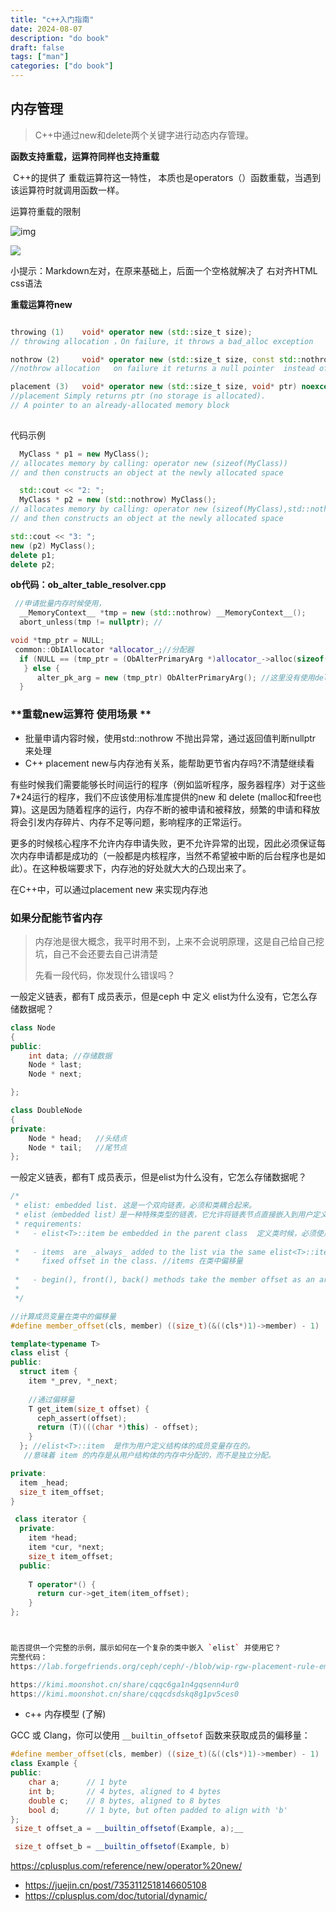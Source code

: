 ```yaml
---
title: "c++入门指南"
date: 2024-08-07
description: "do book"
draft: false
tags: ["man"]
categories: ["do book"]
---
```






## 内存管理



> C++中通过new和delete两个关键字进行动态内存管理。



**函数支持重载，运算符同样也支持重载**

​     C++的提供了 重载运算符这一特性，  本质也是operators（）函数重载，当遇到该运算符时就调用函数一样。

 运算符重载的限制

  ![img](https://i-blog.csdnimg.cn/blog_migrate/2d9dc48706af499c293b68a5c79dd0ec.png)



![](https://i-blog.csdnimg.cn/blog_migrate/27306e4e14171e7ee0307589877451e0.png) 



小提示：Markdown左对，在原来基础上，后面一个空格就解决了 右对齐HTML css语法



**重载运算符new**

~~~c++

throwing (1)	void* operator new (std::size_t size); 
// throwing allocation ，On failure, it throws a bad_alloc exception

nothrow (2)	    void* operator new (std::size_t size, const std::nothrow_t& nothrow_value) noexcept;
//nothrow allocation   on failure it returns a null pointer  instead of throwing an exception

placement (3)	void* operator new (std::size_t size, void* ptr) noexcept;
//placement Simply returns ptr (no storage is allocated).
// A pointer to an already-allocated memory block 
    
~~~



代码示例

~~~c++
  MyClass * p1 = new MyClass();
// allocates memory by calling: operator new (sizeof(MyClass))
// and then constructs an object at the newly allocated space

  std::cout << "2: ";
  MyClass * p2 = new (std::nothrow) MyClass();
// allocates memory by calling: operator new (sizeof(MyClass),std::nothrow)
// and then constructs an object at the newly allocated space

std::cout << "3: ";	
new (p2) MyClass();
delete p1;
delete p2;
~~~



**ob代码：ob_alter_table_resolver.cpp**

~~~c++
 //申请批量内存时候使用，
  __MemoryContext__ *tmp = new (std::nothrow) __MemoryContext__();
  abort_unless(tmp != nullptr); //

void *tmp_ptr = NULL;
 common::ObIAllocator *allocator_;//分配器
  if (NULL == (tmp_ptr = (ObAlterPrimaryArg *)allocator_->alloc(sizeof(obrpc::ObAlterPrimaryArg)))) {
   } else {
      alter_pk_arg = new (tmp_ptr) ObAlterPrimaryArg(); //这里没有使用delete
  }

~~~



### **重载new运算符 使用场景 **

- 批量申请内容时候，使用std::nothrow 不抛出异常，通过返回值判断nullptr 来处理
- C++ placement new与内存池有关系，能帮助更节省内存吗?不清楚继续看

有些时候我们需要能够长时间运行的程序（例如监听程序，服务器程序）对于这些7*24运行的程序，我们不应该使用标准库提供的new 和 delete (malloc和free也算)。这是因为随着程序的运行，内存不断的被申请和被释放，频繁的申请和释放将会引发内存碎片、内存不足等问题，影响程序的正常运行。



更多的时候核心程序不允许内存申请失败，更不允许异常的出现，因此必须保证每次内存申请都是成功的（一般都是内核程序，当然不希望被中断的后台程序也是如此）。在这种极端要求下，内存池的好处就大大的凸现出来了。

在C++中，可以通过placement new 来实现内存池



### 如果分配能节省内存

> 内存池是很大概念，我平时用不到，上来不会说明原理，这是自己给自己挖坑，自己不会还要去自己讲清楚
>
> 先看一段代码，你发现什么错误吗？



一般定义链表，都有T 成员表示，但是ceph 中 定义 elist为什么没有，它怎么存储数据呢？

~~~c++
class Node
{
public:
    int data; //存储数据
    Node * last;
    Node * next;

};

class DoubleNode
{
private:
    Node * head;   //头结点
    Node * tail;   //尾节点
};
~~~

一般定义链表，都有T 成员表示，但是elist为什么没有，它怎么存储数据呢？

~~~C++
/*
 * elist: embedded list. 这是一个双向链表，必须和类耦合起来。
 * elist（embedded list）是一种特殊类型的链表，它允许将链表节点直接嵌入到用户定义的数据结构中。这种设计使得每个数据项可以作为链表的一部分
 * requirements:
 *   - elist<T>::item be embedded in the parent class  定义类时候，必须使用 elist<T>::item 当作一个成员
 
 *   - items  are _always_ added to the list via the same elist<T>::item at the same
 *     fixed offset in the class. //items 在类中偏移量
 
 *   - begin(), front(), back() methods take the member offset as an argument for traversal.
 *
 */

//计算成员变量在类中的偏移量
#define member_offset(cls, member) ((size_t)(&((cls*)1)->member) - 1)

template<typename T>
class elist {
public:
  struct item {
    item *_prev, *_next;
    
    //通过偏移量
    T get_item(size_t offset) {
      ceph_assert(offset);
      return (T)(((char *)this) - offset); 
    }
  }; //elist<T>::item  是作为用户定义结构体的成员变量存在的。
   //意味着 item 的内存是从用户结构体的内存中分配的，而不是独立分配。

private:
  item _head;
  size_t item_offset;
}

 class iterator {
  private:
    item *head;
    item *cur, *next;
    size_t item_offset;
  public:
 
    T operator*() {
      return cur->get_item(item_offset);
    }
};



能否提供一个完整的示例，展示如何在一个复杂的类中嵌入 `elist` 并使用它？
完整代码：
https://lab.forgefriends.org/ceph/ceph/-/blob/wip-rgw-placement-rule-empty/src/include/elist.h

https://kimi.moonshot.cn/share/cqqc6ga1n4gqsenn4ur0
https://kimi.moonshot.cn/share/cqqcdsdskq8g1pv5ces0
~~~



- c++ 内存模型 (了解)

GCC 或 Clang，你可以使用 `__builtin_offsetof` 函数来获取成员的偏移量：



~~~c++
#define member_offset(cls, member) ((size_t)(&((cls*)1)->member) - 1)
class Example {
public:
    char a;      // 1 byte
    int b;       // 4 bytes, aligned to 4 bytes
    double c;    // 8 bytes, aligned to 8 bytes
    bool d;      // 1 byte, but often padded to align with 'b'
};
 size_t offset_a = __builtin_offsetof(Example, a);__

 size_t offset_b = __builtin_offsetof(Example, b)
~~~











https://cplusplus.com/reference/new/operator%20new/



- https://juejin.cn/post/7353112518146605108
- https://cplusplus.com/doc/tutorial/dynamic/

